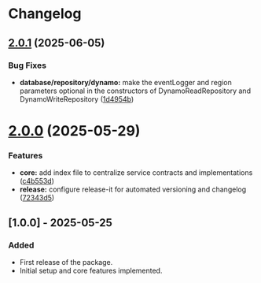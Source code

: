 # Changelog

## [2.0.1](https://github.com/atolini/cloud-adapter-kit/compare/v2.0.0...v2.0.1) (2025-06-05)


### Bug Fixes

* **database/repository/dynamo:** make the eventLogger and region parameters optional in the constructors of DynamoReadRepository and DynamoWriteRepository ([1d4954b](https://github.com/atolini/cloud-adapter-kit/commit/1d4954b7931315bbe83813a25e3fda344568643d))

# [2.0.0](https://github.com/atolini/cloud-adapter-kit/compare/v1.0.0...v2.0.0) (2025-05-29)


### Features

* **core:** add index file to centralize service contracts and implementations ([c4b553d](https://github.com/atolini/cloud-adapter-kit/commit/c4b553d8f35c3818b6a1f6229cb150a8ac00515a))
* **release:** configure release-it for automated versioning and changelog ([72343d5](https://github.com/atolini/cloud-adapter-kit/commit/72343d5558dba5d263b8431890e6045c7111ac37))

## [1.0.0] - 2025-05-25

### Added
- First release of the package.
- Initial setup and core features implemented.
